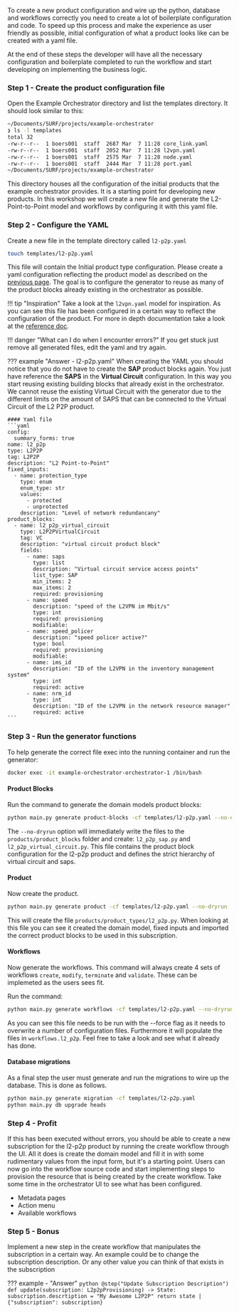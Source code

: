 To create a new product configuration and wire up the python, database and workflows correctly you need to create a
lot of boilerplate configuration and code. To speed up this process and make the experience as user friendly as
possible, initial configuration of what a product looks like can be created with a yaml file.

At the end of these steps the developer will have all the necessary configuration and boilerplate completed to run
the workflow and start developing on implementing the business logic.

### Step 1 - Create the product configuration file
Open the Example Orchestrator directory and list the templates directory. It should look similar to this:

```bash
~/Documents/SURF/projects/example-orchestrator
❯ ls -l templates
total 32
-rw-r--r--  1 boers001  staff  2687 Mar  7 11:28 core_link.yaml
-rw-r--r--  1 boers001  staff  2052 Mar  7 11:28 l2vpn.yaml
-rw-r--r--  1 boers001  staff  2575 Mar  7 11:28 node.yaml
-rw-r--r--  1 boers001  staff  2444 Mar  7 11:28 port.yaml
~/Documents/SURF/projects/example-orchestrator
```

This directory houses all the configuration of the initial products that the example orchestrator provides. It is a
starting point for developing new products. In this workshop we will create a new file and generate the
L2-Point-to-Point model and workflows by configuring it with this yaml file.

### Step 2 - Configure the YAML
Create a new file in the template directory called `l2-p2p.yaml`
```bash
touch templates/l2-p2p.yaml
```
This file will contain the Initial product type configuration. Please create a yaml configuration reflecting the
product model as described on the [previous page](../create-your-own/). The goal is to configure the generator to
reuse as many of the product blocks already existing in the orchestrator as possible.

!!! tip "Inspiration"
    Take a look at the `l2vpn.yaml` model for inspiration. As you can see this file has been configured in a certain
    way to reflect the configuration of the product. For more in depth documentation take a look at the [reference
    doc](/reference-docs/cli/#generate).

!!! danger "What can I do when I encounter errors?"
    If you get stuck just remove all generated files, edit the yaml and try again.

??? example "Answer - l2-p2p.yaml"
    When creating the YAML you should notice that you do not have to create the **SAP** product blocks again. You just
    have reference the **SAPS** in the **Virtual Circuit** configuration. In this way you start reusing existing
    building blocks that already exist in the orchestrator. We cannot reuse the existing Virtual Circuit with the
    generator due to the different limits on the amount of SAPS that can be connected to the Virtual Circuit of the
    L2 P2P product.

    #### Yaml file
    ```yaml
    config:
      summary_forms: true
    name: l2_p2p
    type: L2P2P
    tag: L2P2P
    description: "L2 Point-to-Point"
    fixed_inputs:
      - name: protection_type
        type: enum
        enum_type: str
        values:
          - protected
          - unprotected
        description: "Level of network redundancany"
    product_blocks:
      - name: l2_p2p_virtual_circuit
        type: L2P2PVirtualCircuit
        tag: VC
        description: "virtual circuit product block"
        fields:
          - name: saps
            type: list
            description: "Virtual circuit service access points"
            list_type: SAP
            min_items: 2
            max_items: 2
            required: provisioning
          - name: speed
            description: "speed of the L2VPN im Mbit/s"
            type: int
            required: provisioning
            modifiable:
          - name: speed_policer
            description: "speed policer active?"
            type: bool
            required: provisioning
            modifiable:
          - name: ims_id
            description: "ID of the L2VPN in the inventory management system"
            type: int
            required: active
          - name: nrm_id
            type: int
            description: "ID of the L2VPN in the network resource manager"
            required: active
    ```

### Step 3 - Run the generator functions
To help generate the correct file exec into the running container and run the generator:

```bash
docker exec -it example-orchestrator-orchestrator-1 /bin/bash
```

#### Product Blocks
Run the command to generate the domain models product blocks:

```bash
python main.py generate product-blocks -cf templates/l2-p2p.yaml --no-dryrun
```
The `--no-dryrun` option will immediately write the files to the `products/product_blocks` folder and create:
`l2_p2p_sap.py` and `l2_p2p_virtual_circuit.py`. This file contains the product block configuration for the l2-p2p
product and defines the strict hierarchy of virtual circuit and saps.

#### Product
Now create the product.

```bash
python main.py generate product -cf templates/l2-p2p.yaml --no-dryrun
```

This will create the file `products/product_types/l2_p2p.py`. When looking at this file you can see it created the
domain model, fixed inputs and imported the correct product blocks to be used in this subscription.


#### Workflows
Now generate the workflows. This command will always create 4 sets of workflows `create`, `modify`, `terminate` and
`validate`. These can be implemeted as the users sees fit.

Run the command:
```bash
python main.py generate workflows -cf templates/l2-p2p.yaml --no-dryrun --force
```

As you can see this file needs to be run with the --force flag as it needs to overwrite a number of configuration
files. Furthermore it will populate the files in `workflows.l2_p2p`. Feel free to take a look and see what it
already has done.

#### Database migrations
As a final step the user must generate and run the migrations to wire up the database. This is done as follows.

```bash
python main.py generate migration -cf templates/l2-p2p.yaml
python main.py db upgrade heads
```

### Step 4 -  Profit
If this has been executed without errors, you should be able to create a new subscription for the l2-p2p product by
running the create workflow through the UI. All it does is create the domain model and fill it in with some
rudimentary values from the input form, but it's a starting point. Users can now go into the workflow source code
and start implementing steps to provision the resource that is being created by the create workflow. Take some time
in the orchestrator UI to see what has been configured.

* Metadata pages
* Action menu
* Available workflows

### Step 5 - Bonus
Implement a new step in the create workflow that manipulates the subscription in a certain way. An example could be
to change the subscription description. Or any other value you can think of that exists in the subscription

??? example - "Answer"
    ```python
    @step("Update Subscription Description")
    def update(subscription: L2p2pProvisioning) -> State:
        subscription.descrtiption = "My Awesome L2P2P"
        return state | {"subscription": subscription}
    ```
